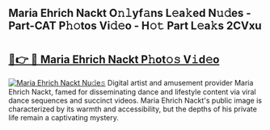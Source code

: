 ## Maria Ehrich Nackt O𝚗𝚕yf𝚊ns L𝚎a𝚔ed N𝚞𝚍es - Part-CAT P𝚑𝚘tos Vi𝚍𝚎o - H𝚘𝚝 Part L𝚎a𝚔s 2CVxu

# <h2><a href="http://kfad4bn.oniu.top/?m=Maria+Ehrich+Nackt">🔗👉 🔴 Maria Ehrich Nackt P𝚑ot𝚘𝚜 V𝚒d𝚎o</a></h2>

[![Maria Ehrich Nackt Nu𝚍e𝚜](https://i.imgur.com/0qMVB7G.gif)](http://kfad4bn.oniu.top/?m=Maria+Ehrich+Nackt)
Digital artist and amusement provider Maria Ehrich Nackt, famed for disseminating dance and lifestyle content via viral dance sequences and succinct videos. Maria Ehrich Nackt's public image is characterized by its warmth and accessibility, but the depths of his private life remain a captivating mystery.  
